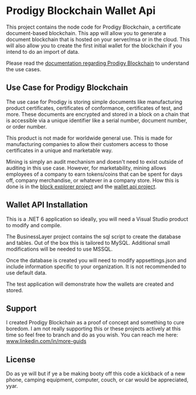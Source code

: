 # Prodigy Blockchain Wallet Api
This project contains the node code for Prodigy Blockchain, a certificate document-based blockchain. This app will allow you to generate a document blockchain that is hosted on your server/msa or in the cloud. This will also allow you to create the first initial wallet for the blockchain if you intend to do an import of data.

Please read the [documentation regarding Prodigy Blockchain](https://prodigychain.bit.ai/rdc/j9xA8uLDLVOgIZtL) to understand the use cases.

## Use Case for Prodigy Blockchain
The use case for Prodigy is storing simple documents like manufacturing product certificates, certificates of conformance, certificates of test, and more. These documents are encrypted and stored in a block on a chain that is accessible via a unique identifier like a serial number, document number, or order number. 

This product is not made for worldwide general use. This is made for manufacturing companies to allow their customers access to those certificates in a unique and marketable way.

Mining is simply an audit mechanism and doesn't need to exist outside of auditing in this use case. However, for marketability, mining allows employees of a company to earn tokens/coins that can be spent for days off, company merchandise, or whatever in a company store. How this is done is in the [block explorer project](https://github.com/rsmiller/Prodigy-Blockchain-Explorer) and the [wallet api project](https://github.com/rsmiller/Prodigy-Blockchain-Wallet-Api).

## Wallet API Installation
This is a .NET 6 application so ideally, you will need a Visual Studio product to modify and compile.

The BusinessLayer project contains the sql script to create the database and tables. Out of the box this is tailored to MySQL. Additional small modifications will be needed to use MSSQL.

Once the database is created you will need to modify appsettings.json and include information specific to your organization. It is not recommended to use default data.

The test application will demonstrate how the wallets are created and stored.

## Support
I created Prodigy Blockchain as a proof of concept and something to cure boredom. I am not really supporting this or these projects actively at this time so feel free to branch and do as you wish. You can reach me here: www.linkedin.com/in/more-guids

## License
Do as ye will but if ye a be making booty off this code a kickback of a new phone, camping equipment, computer, couch, or car would be appreciated, yyar.
